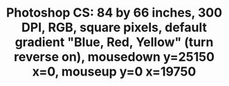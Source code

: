 ---
inv_num: 2011-006
add_credit:
url: 2011-006-photoshop-cs
title: 'Photoshop CS: 84 by 66 inches, 300 DPI, RGB, square pixels, default gradient
  "Blue, Red, Yellow" (turn reverse on), mousedown y=25150 x=0, mouseup y=0 x=19750'
year: '2011'
display_year: '2011'
medium: Chromogenic print
dims: 87 x 69 inches
pitch:
ps:
live_url:
youtube:
related_code:
subheading:
download:
commission:
layout: things-i-made
---